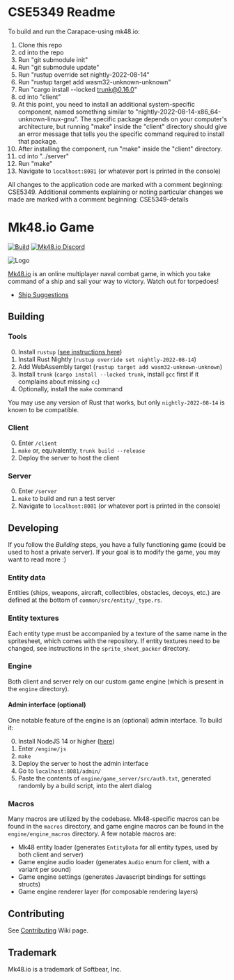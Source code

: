 # CSE5349 Readme
To build and run the Carapace-using mk48.io:

1. Clone this repo
2. cd into the repo
3. Run "git submodule init"
4. Run "git submodule update"
5. Run "rustup override set nightly-2022-08-14"
6. Run "rustup target add wasm32-unknown-unknown"
7. Run "cargo install --locked trunk@0.16.0"
8. cd into "client"
9. At this point, you need to install an additional system-specific component, named something similar to "nightly-2022-08-14-x86_64-unknown-linux-gnu". The specific package depends on your computer's architecture, but running "make" inside the "client" directory should give an error message that tells you the specific command required to install that package.
10. After installing the component, run "make" inside the "client" directory.
11. cd into "../server"
12. Run "make"
13. Navigate to `localhost:8081` (or whatever port is printed in the console)

All changes to the application code are marked with a comment beginning: CSE5349.
Additional comments explaining or noting particular changes we made are marked with a comment beginning: CSE5349-details

# Mk48.io Game

[![Build](https://github.com/SoftbearStudios/mk48/actions/workflows/build.yml/badge.svg)](https://github.com/SoftbearStudios/mk48/actions/workflows/build.yml)
<a href='https://discord.gg/YMheuFQWTX'>
  <img src='https://img.shields.io/badge/Mk48.io-%23announcements-blue.svg' alt='Mk48.io Discord' />
</a>

![Logo](/client/logo-712.png)

[Mk48.io](https://mk48.io) is an online multiplayer naval combat game, in which you take command of a ship and sail your way to victory. Watch out for torpedoes!

- [Ship Suggestions](https://github.com/SoftbearStudios/mk48/discussions/132)

## Building

### Tools

0. Install `rustup` ([see instructions here](https://rustup.rs/))
1. Install Rust Nightly (`rustup override set nightly-2022-08-14`)
2. Add WebAssembly target (`rustup target add wasm32-unknown-unknown`)
3. Install `trunk` (`cargo install --locked trunk`, install `gcc` first if it complains about missing `cc`)
4. Optionally, install the `make` command

You may use any version of Rust that works, but only `nightly-2022-08-14` is known
to be compatible.

### Client

0. Enter `/client`
1. `make` or, equivalently, `trunk build --release`
2. Deploy the server to host the client

### Server

0. Enter `/server`
1. `make` to build and run a test server
2. Navigate to `localhost:8081` (or whatever port is printed in the console)

## Developing

If you follow the *Building* steps, you have a fully functioning game (could be used to host a private server). If your goal
is to modify the game, you may want to read more :)

### Entity data

Entities (ships, weapons, aircraft, collectibles, obstacles, decoys, etc.) are defined at the bottom of
`common/src/entity/_type.rs`.

### Entity textures

Each entity type must be accompanied by a texture of the same name in the spritesheet, which comes with the
repository. If entity textures need to be changed, see instructions in the `sprite_sheet_packer` directory.

### Engine

Both client and server rely on our custom game engine (which is present in the `engine` directory).

#### Admin interface (optional)
One notable feature of the engine is an (optional) admin interface. To build it:

0. Install NodeJS 14 or higher ([here](https://nodejs.org/en/download/))
1. Enter `/engine/js`
2. `make`
3. Deploy the server to host the admin interface
4. Go to `localhost:8081/admin/`
5. Paste the contents of `engine/game_server/src/auth.txt`, generated randomly by a build script, into the alert dialog

### Macros

Many macros are utilized by the codebase. Mk48-specific macros can be found in the `macros` directory,
and game engine macros can be found in the `engine/engine_macros` directory. A few notable macros are:
- Mk48 entity loader (generates `EntityData` for all entity types, used by both client and server)
- Game engine audio loader (generates `Audio` enum for client, with a variant per sound)
- Game engine settings (generates Javascript bindings for settings structs)
- Game engine renderer layer (for composable rendering layers)

## Contributing
See [Contributing](https://github.com/SoftbearStudios/mk48/wiki/Contributing) Wiki page.

## Trademark

Mk48.io is a trademark of Softbear, Inc.
